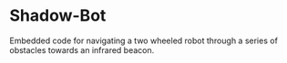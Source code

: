 # Shadow-Bot
Embedded code for navigating a two wheeled robot through a series of obstacles towards an infrared beacon.
